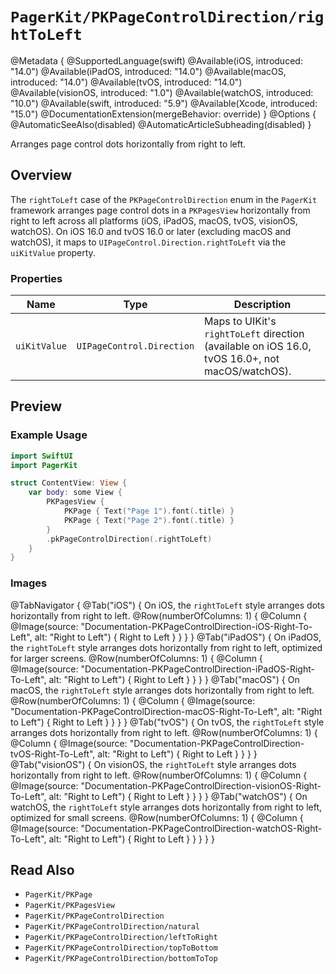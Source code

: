 # ``PagerKit/PKPageControlDirection/rightToLeft``

@Metadata {
    @SupportedLanguage(swift)
    @Available(iOS, introduced: "14.0")
    @Available(iPadOS, introduced: "14.0")
    @Available(macOS, introduced: "14.0")
    @Available(tvOS, introduced: "14.0")
    @Available(visionOS, introduced: "1.0")
    @Available(watchOS, introduced: "10.0")
    @Available(swift, introduced: "5.9")
    @Available(Xcode, introduced: "15.0")
    @DocumentationExtension(mergeBehavior: override)
}
@Options {
    @AutomaticSeeAlso(disabled)
    @AutomaticArticleSubheading(disabled)
}

Arranges page control dots horizontally from right to left.

## Overview

The `rightToLeft` case of the `PKPageControlDirection` enum in the `PagerKit` framework arranges page control dots in a `PKPagesView` horizontally from right to left across all platforms (iOS, iPadOS, macOS, tvOS, visionOS, watchOS). On iOS 16.0 and tvOS 16.0 or later (excluding macOS and watchOS), it maps to `UIPageControl.Direction.rightToLeft` via the `uiKitValue` property.

### Properties
| Name | Type | Description |
|------|------|-------------|
| `uiKitValue` | `UIPageControl.Direction` | Maps to UIKit's `rightToLeft` direction (available on iOS 16.0, tvOS 16.0+, not macOS/watchOS). |

## Preview

### Example Usage
```swift
import SwiftUI
import PagerKit

struct ContentView: View {
    var body: some View {
        PKPagesView {
            PKPage { Text("Page 1").font(.title) }
            PKPage { Text("Page 2").font(.title) }
        }
        .pkPageControlDirection(.rightToLeft)
    }
}
```

### Images

@TabNavigator {
    @Tab("iOS") {
        On iOS, the `rightToLeft` style arranges dots horizontally from right to left.
        @Row(numberOfColumns: 1) {
            @Column {
                @Image(source: "Documentation-PKPageControlDirection-iOS-Right-To-Left", alt: "Right to Left") {
                    Right to Left
                }
            }
        }
    }
    @Tab("iPadOS") {
        On iPadOS, the `rightToLeft` style arranges dots horizontally from right to left, optimized for larger screens.
        @Row(numberOfColumns: 1) {
            @Column {
                @Image(source: "Documentation-PKPageControlDirection-iPadOS-Right-To-Left", alt: "Right to Left") {
                    Right to Left
                }
            }
        }
    }
    @Tab("macOS") {
        On macOS, the `rightToLeft` style arranges dots horizontally from right to left.
        @Row(numberOfColumns: 1) {
            @Column {
                @Image(source: "Documentation-PKPageControlDirection-macOS-Right-To-Left", alt: "Right to Left") {
                    Right to Left
                }
            }
        }
    }
    @Tab("tvOS") {
        On tvOS, the `rightToLeft` style arranges dots horizontally from right to left.
        @Row(numberOfColumns: 1) {
            @Column {
                @Image(source: "Documentation-PKPageControlDirection-tvOS-Right-To-Left", alt: "Right to Left") {
                    Right to Left
                }
            }
        }
    }
    @Tab("visionOS") {
        On visionOS, the `rightToLeft` style arranges dots horizontally from right to left.
        @Row(numberOfColumns: 1) {
            @Column {
                @Image(source: "Documentation-PKPageControlDirection-visionOS-Right-To-Left", alt: "Right to Left") {
                    Right to Left
                }
            }
        }
    }
    @Tab("watchOS") {
        On watchOS, the `rightToLeft` style arranges dots horizontally from right to left, optimized for small screens.
        @Row(numberOfColumns: 1) {
            @Column {
                @Image(source: "Documentation-PKPageControlDirection-watchOS-Right-To-Left", alt: "Right to Left") {
                    Right to Left
                }
            }
        }
    }
}

## Read Also
- ``PagerKit/PKPage``
- ``PagerKit/PKPagesView``
- ``PagerKit/PKPageControlDirection``
- ``PagerKit/PKPageControlDirection/natural``
- ``PagerKit/PKPageControlDirection/leftToRight``
- ``PagerKit/PKPageControlDirection/topToBottom``
- ``PagerKit/PKPageControlDirection/bottomToTop``
